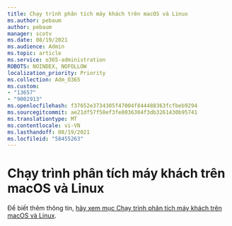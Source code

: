```yaml
---
title: Chạy trình phân tích máy khách trên macOS và Linux
ms.author: pebaum
author: pebaum
manager: scotv
ms.date: 08/19/2021
ms.audience: Admin
ms.topic: article
ms.service: o365-administration
ROBOTS: NOINDEX, NOFOLLOW
localization_priority: Priority
ms.collection: Adm_O365
ms.custom:
- "13657"
- "9002913"
ms.openlocfilehash: f37652e3734305f47004f844488363fcfbeb9294
ms.sourcegitcommit: ae21df57f58ef3fe8036304f3db3261430b95741
ms.translationtype: MT
ms.contentlocale: vi-VN
ms.lasthandoff: 08/19/2021
ms.locfileid: "58455263"
---
```

# <a name="run-the-client-analyzer-on-macos-and-linux"></a>Chạy trình phân tích máy khách trên macOS và Linux

Để biết thêm thông tin, [hãy xem mục Chạy trình phân tích máy khách trên macOS và Linux](https://docs.microsoft.com/microsoft-365/security/defender-endpoint/run-analyzer-macos-linux).